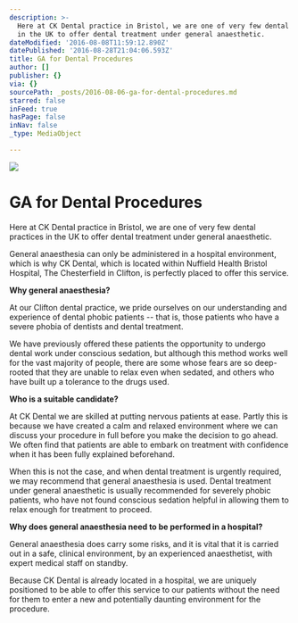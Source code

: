 ```yaml
---
description: >-
  Here at CK Dental practice in Bristol, we are one of very few dental practices
  in the UK to offer dental treatment under general anaesthetic.
dateModified: '2016-08-08T11:59:12.890Z'
datePublished: '2016-08-28T21:04:06.593Z'
title: GA for Dental Procedures
author: []
publisher: {}
via: {}
sourcePath: _posts/2016-08-06-ga-for-dental-procedures.md
starred: false
inFeed: true
hasPage: false
inNav: false
_type: MediaObject

---
```

![](https://the-grid-user-content.s3-us-west-2.amazonaws.com/c99867b6-8346-4078-bdc6-5ead3016123a.jpg)

# GA for Dental Procedures

Here at CK Dental practice in Bristol, we are one of very few dental practices in the UK to offer dental treatment under general anaesthetic.

General anaesthesia can only be administered in a hospital environment, which is why CK Dental, which is located within Nuffield Health Bristol Hospital, The Chesterfield in Clifton, is perfectly placed to offer this service.

**Why general anaesthesia?**

At our Clifton dental practice, we pride ourselves on our understanding and experience of dental phobic patients -- that is, those patients who have a severe phobia of dentists and dental treatment.

We have previously offered these patients the opportunity to undergo dental work under conscious sedation, but although this method works well for the vast majority of people, there are some whose fears are so deep-rooted that they are unable to relax even when sedated, and others who have built up a tolerance to the drugs used.

**Who is a suitable candidate?**

At CK Dental we are skilled at putting nervous patients at ease. Partly this is because we have created a calm and relaxed environment where we can discuss your procedure in full before you make the decision to go ahead. We often find that patients are able to embark on treatment with confidence when it has been fully explained beforehand.

When this is not the case, and when dental treatment is urgently required, we may recommend that general anaesthesia is used. Dental treatment under general anaesthetic is usually recommended for severely phobic patients, who have not found conscious sedation helpful in allowing them to relax enough for treatment to proceed.

**Why does general anaesthesia need to be performed in a hospital?**

General anaesthesia does carry some risks, and it is vital that it is carried out in a safe, clinical environment, by an experienced anaesthetist, with expert medical staff on standby.

Because CK Dental is already located in a hospital, we are uniquely positioned to be able to offer this service to our patients without the need for them to enter a new and potentially daunting environment for the procedure.